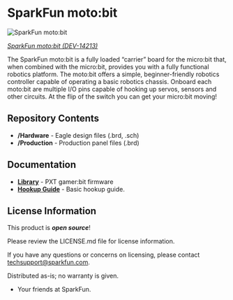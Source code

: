 SparkFun moto:bit
========================================

![SparkFun moto:bit](https://cdn.sparkfun.com//assets/parts/1/2/1/5/7/14213-01.jpg)

[*SparkFun moto:bit (DEV-14213)*](https://www.sparkfun.com/products/14213)

The SparkFun moto:bit is a fully loaded “carrier” board for the micro:bit that, when combined with the micro:bit, provides you with a fully functional robotics platform. The moto:bit offers a simple, beginner-friendly robotics controller capable of operating a basic robotics chassis. Onboard each moto:bit are multiple I/O pins capable of hooking up servos, sensors and other circuits. At the flip of the switch you can get your micro:bit moving!

Repository Contents
-------------------

* **/Hardware** - Eagle design files (.brd, .sch)
* **/Production** - Production panel files (.brd)

Documentation
--------------
* **[Library](https://github.com/sparkfun/pxt-moto-bit)** - PXT gamer:bit firmware
* **[Hookup Guide]()** - Basic hookup guide.

License Information
-------------------

This product is _**open source**_! 

Please review the LICENSE.md file for license information. 

If you have any questions or concerns on licensing, please contact techsupport@sparkfun.com.

Distributed as-is; no warranty is given.

- Your friends at SparkFun.

